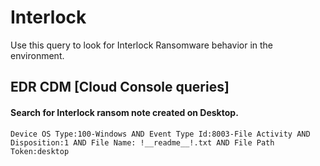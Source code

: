 # Interlock

Use this query to look for Interlock Ransomware behavior in the environment.

## EDR CDM [Cloud Console queries]

#### Search for Interlock ransom note created on Desktop.

```
Device OS Type:100-Windows AND Event Type Id:8003-File Activity AND Disposition:1 AND File Name: !__readme__!.txt AND File Path Token:desktop

```

